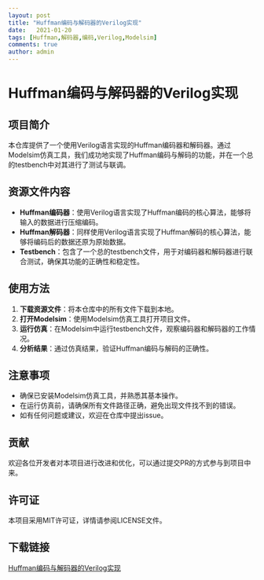 ```yaml
---
layout: post
title: "Huffman编码与解码器的Verilog实现"
date:   2021-01-20
tags: [Huffman,解码器,编码,Verilog,Modelsim]
comments: true
author: admin
---
```

# Huffman编码与解码器的Verilog实现

## 项目简介

本仓库提供了一个使用Verilog语言实现的Huffman编码器和解码器。通过Modelsim仿真工具，我们成功地实现了Huffman编码与解码的功能，并在一个总的testbench中对其进行了测试与联调。

## 资源文件内容

- **Huffman编码器**：使用Verilog语言实现了Huffman编码的核心算法，能够将输入的数据进行压缩编码。
- **Huffman解码器**：同样使用Verilog语言实现了Huffman解码的核心算法，能够将编码后的数据还原为原始数据。
- **Testbench**：包含了一个总的testbench文件，用于对编码器和解码器进行联合测试，确保其功能的正确性和稳定性。

## 使用方法

1. **下载资源文件**：将本仓库中的所有文件下载到本地。
2. **打开Modelsim**：使用Modelsim仿真工具打开项目文件。
3. **运行仿真**：在Modelsim中运行testbench文件，观察编码器和解码器的工作情况。
4. **分析结果**：通过仿真结果，验证Huffman编码与解码的正确性。

## 注意事项

- 确保已安装Modelsim仿真工具，并熟悉其基本操作。
- 在运行仿真前，请确保所有文件路径正确，避免出现文件找不到的错误。
- 如有任何问题或建议，欢迎在仓库中提出issue。

## 贡献

欢迎各位开发者对本项目进行改进和优化，可以通过提交PR的方式参与到项目中来。

## 许可证

本项目采用MIT许可证，详情请参阅LICENSE文件。

## 下载链接

[Huffman编码与解码器的Verilog实现](https://pan.quark.cn/s/c43ae6a62d55)